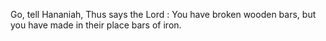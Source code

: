 Go, tell Hananiah, Thus says the Lord : You have broken wooden bars, but you have made in their place bars of iron.
